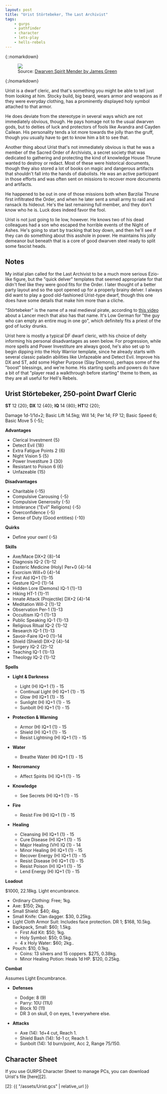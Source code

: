 ```yaml
---
layout: post
title: "Urist Störtebeker, The Last Archivist"
tags:
    - gurps
    - pathfinder
    - character
    - lets-play
    - hells-rebels
---
```


{::nomarkdown}
<figure class="center">
  <img src="{{ "/assets/james-green-daily11-2.jpg" | relative_url }}"/>
  <figcaption>Source: <a
  href="https://www.artstation.com/artwork/2xLEPA">Dwarven Spirit Mender by
  James Green</a></figcaption>
</figure>
{:/nomarkdown}

Urist is a dwarf cleric, and that's something you might be able to tell just
from looking at him. Stocky build, big beard, wears armor and weapons as if they
were everyday clothing, has a prominently displayed holy symbol attached to that
armor.

He does deviate from the stereotype in several ways which are not immediately
obvious, though. He pays homage not to the usual dwarven gods, but to deities of
luck and protectors of fools like Avandra and Cayden Cailean. His personality
tends a lot more towards the jolly than the gruff, though you usually have to
get to know him a bit to see that.

Another thing about Urist that's not immediately obvious is that he was a member
of the Sacred Order of Archivists, a secret society that was dedicated to
gathering and protecting the kind of knowledge House Thrune wanted to destroy or
redact. Most of these were historical documents, though they also stored a lot
of books on magic and dangerous artifacts that shouldn't fall into the hands of
diabolists. He was an active participant in those efforts and was often sent on
missions to recover more documents and artifacts.

He happened to be out in one of those missions both when Barzilai Thrune first
infiltrated the Order, and when he later sent a small army to raid and ransack
its hideout. He's the last remaining full member, and they don't know who he
is. Luck does indeed favor the fool.

Urist is not just going to lie low, however. He knows two of his dead colleagues
had a son who escaped the horrible events of the Night of Ashes. He's going to
start by tracking that boy down, and then he'll see if they can do something
about this asshole in power. He maintains his jolly demeanor but beneath that is
a core of good dwarven steel ready to split some fascist heads.

## Notes

My initial plan called for the Last Archivist to be a much more serious
Ezio-like figure, but the "quick delver" templates that seemed appropriate for
that didn't feel like they were good fits for the Order. I later thought of a
better party layout and so the spot opened up for a properly brainy delver. I
always did want to play a good old-fashioned Urist-type dwarf, though this one
does have some details that make him more than a cliche.

"Störtebeker" is the name of a real medieval pirate, according to [this
video][1] about a Lancer mech that also has that name. It's Low German for "the
guy who can empty an entire mug in one go", which definitely fits a priest of
the god of lucky drunks.

Urist here is mostly a typical DF dwarf cleric, with his choice of deity
informing his personal disadvantages as seen below. For progression, while more
spells and Power Investiture are always good, he's also set up to begin dipping
into the Holy Warrior template, since he already starts with several classic
paladin abilities like Unfazeable and Detect Evil. Improve his DX and ST, add
some Higher Purpose (Slay Demons), perhaps some of the "boost" blessings, and
we're home. His starting spells and powers do have a bit of that "player read a
walkthrough before starting" theme to them, as they are all useful for Hell's
Rebels.

## Urist Störtebeker, 250-point Dwarf Cleric

**ST** 12 {20}; **DX** 12 {40}; **IQ** 14 {80}; **HT**12 {20};

Damage 1d-1/1d+2; Basic Lift 14.5kg; Will 14; Per 14; FP 12; Basic Speed 6;
Basic Move 5 {-5};

**Advantages**

- Clerical Investment {5}
- Detect Evil {18}
- Extra Fatigue Points 2 {6}
- Night Vision 5 {5}
- Power Investiture 3 {30}
- Resistant to Poison 6 {6}
- Unfazeable {15}

**Disadvantages**

- Charitable {-15}
- Compulsive Carousing {-5}
- Compulsive Generosity {-5}
- Intolerance ("Evil" Religions) {-5}
- Overconfidence {-5}
- Sense of Duty (Good entities) {-10}

**Quirks**

- Define your own! {-5}

**Skills**

- Axe/Mace DX+2 {8}-14
- Diagnosis IQ-2 {1}-12
- Esoteric Medicine (Holy) Per+0 {4}-14
- Exorcism Will+0 {4}-14
- First Aid IQ+1 {1}-15
- Gesture IQ+0 {1}-14
- Hidden Lore (Demons) IQ-1 {1}-13
- Hiking HT-1 {1}-11
- Innate Attack (Projectile) DX+2 {4}-14
- Meditation Will-2 {1}-12
- Observation Per-1 {1}-13
- Occultism IQ-1 {1}-13
- Public Speaking IQ-1 {1}-13
- Religious Ritual IQ-2 {1}-12
- Research IQ-1 {1}-13
- Savoir-Faire IQ+0 {1}-14
- Shield (Shield) DX+2 {4}-14
- Surgery IQ-2 {2}-12
- Teaching IQ-1 {1}-13
- Theology IQ-2 {1}-12

**Spells**

- **Light & Darkness**
  - Light (H) IQ+1 {1} - 15
  - Continual Light (H) IQ+1 {1} - 15
  - Glow (H) IQ+1 {1} - 15
  - Sunlight (H) IQ+1 {1} - 15
  - Sunbolt (H) IQ+1 {1} - 15

- **Protection & Warning**
  - Armor (H) IQ+1 {1} - 15
  - Shield (H) IQ+1 {1} - 15
  - Resist Lightning (H) IQ+1 {1} - 15


- **Water**
  - Breathe Water (H) IQ+1 {1} - 15

- **Necromancy**
  - Affect Spirits (H) IQ+1 {1} - 15

- **Knowledge**
  - See Secrets (H) IQ+1 {1} - 15

- **Fire**
  - Resist Fire (H) IQ+1 {1} - 15

- **Healing**
  - Cleansing (H) IQ+1 {1} - 15
  - Cure Disease (H) IQ+1 {1} - 15
  - Major Healing (VH) IQ {1} - 14
  - Minor Healing (H) IQ+1 {1} - 15
  - Recover Energy (H) IQ+1 {1} - 15
  - Resist Disease (H) IQ+1 {1} - 15
  - Resist Poison (H) IQ+1 {1} - 15
  - Lend Energy (H) IQ+1 {1} - 15

**Loadout**

$1000, 22.18kg. Light encumbrance.

- Ordinary Clothing: Free; 1kg.
- Axe: $150; 2kg.
- Small Shield: $40; 4kg.
- Small Knife: Clan dagger. $30, 0.25kg.
- Light Cloth Armor Suit: Includes face protection. DR 1; $168, 10.5kg.
- Backpack, Small: $60; 1.5kg.
  - First Aid Kit: $50; 1kg.
  - Holy Symbol: $50; 0.5kg.
  - 4 x Holy Water: $60; 2kg..
- Pouch: $10, 0.1kg.
  - Coins: 13 silvers and 15 coppers. $275, 0.38kg.
  - Minor Healing Potion: Heals 1d HP. $120, 0.25kg.

**Combat**

Assumes Light Encumbrance.

- **Defenses**
  - Dodge: 8 (9)
  - Parry: 10U (11U)
  - Block 10 (11)
  - DR 3 on skull, 0 on eyes, 1 everywhere else.

- **Attacks**
  - Axe (14): 1d+4 cut, Reach 1.
  - Shield Bash (14): 1d-1 cr, Reach 1.
  - Sunbolt (14): 1d burn/point, Acc 2, Range 75/150.

## Character Sheet

If you use GURPS Character Sheet to manage PCs, you can download Urist's file
[here][2].

[1]: https://www.youtube.com/watch?v=tiQhS3cKJeY
[2]: {{ "/assets/Urist.gcs" | relative_url }}
